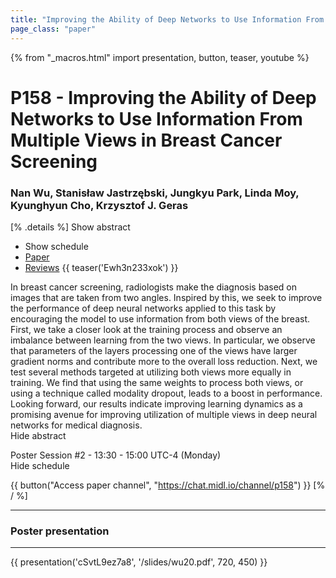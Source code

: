 ```yaml
---
title: "Improving the Ability of Deep Networks to Use Information From Multiple Views in Breast Cancer Screening"
page_class: "paper"
---
```


{% from "_macros.html" import presentation, button, teaser, youtube %}

# P158 - Improving the Ability of Deep Networks to Use Information From Multiple Views in Breast Cancer Screening

### Nan Wu, Stanisław Jastrzębski, Jungkyu Park, Linda Moy, Kyunghyun Cho, Krzysztof J. Geras

[% .details %]
<a class="toggle_visibility" data-selector=".abstract" data-level="3">Show abstract</a>
- <a class="toggle_visibility" data-selector=".schedule" data-level="3">Show schedule</a>
- <a href="https://openreview.net/pdf?id=aD86B9pZ6u">Paper</a>
- <a href="https://openreview.net/forum?id=aD86B9pZ6u">Reviews</a>
{{ teaser('Ewh3n233xok') }}

<p>
    <span class="abstract">
        In breast cancer screening, radiologists make the diagnosis based on images that are taken from two angles. Inspired by this, we seek to improve the performance of deep neural networks applied to this task by encouraging the model to use information from both views of the breast. First, we take a closer look at the training process and observe an imbalance between learning from the two views. In particular, we observe that parameters of the layers processing one of the views have larger gradient norms and contribute more to the overall loss reduction. Next, we test several methods targeted at utilizing both views more equally in training. We find that using the same weights to process both views, or using a technique called modality dropout, leads to a boost in performance. Looking forward, our results indicate improving learning dynamics as a promising avenue for improving utilization of multiple views in deep neural networks for medical diagnosis.
        <br>
        <span class="actions"><a class="toggle_visibility" data-level="2">Hide abstract</a></span>
    </span>
</p>

<p>
    <span class="schedule">
        Poster Session #2  - 13:30 - 15:00 UTC-4 (Monday)
        <br>
        <span class="actions"><a class="toggle_visibility" data-level="2">Hide schedule</a></span>
    </span>
</p>

{{ button("Access paper channel", "https://chat.midl.io/channel/p158") }}
[% / %]

---


### Poster presentation

---

{{ presentation('cSvtL9ez7a8', '/slides/wu20.pdf', 720, 450) }}